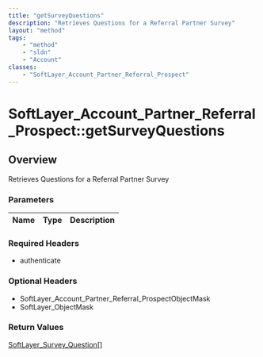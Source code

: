 ```yaml
---
title: "getSurveyQuestions"
description: "Retrieves Questions for a Referral Partner Survey"
layout: "method"
tags:
    - "method"
    - "sldn"
    - "Account"
classes:
    - "SoftLayer_Account_Partner_Referral_Prospect"
---
```

# SoftLayer_Account_Partner_Referral_Prospect::getSurveyQuestions
## Overview 
Retrieves Questions for a Referral Partner Survey 

### Parameters 
|Name | Type | Description |
| --- | --- | --- |


### Required Headers
* authenticate

### Optional Headers
* SoftLayer_Account_Partner_Referral_ProspectObjectMask
* SoftLayer_ObjectMask

### Return Values
<a href='/reference/datatypes/SoftLayer_Survey_Question'>SoftLayer_Survey_Question[] </a>

